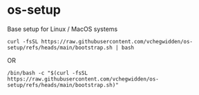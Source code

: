 # os-setup
Base setup for Linux / MacOS systems

`curl -fsSL https://raw.githubusercontent.com/vchegwidden/os-setup/refs/heads/main/bootstrap.sh | bash`

OR

`/bin/bash -c "$(curl -fsSL https://raw.githubusercontent.com/vchegwidden/os-setup/refs/heads/main/bootstrap.sh)"`
